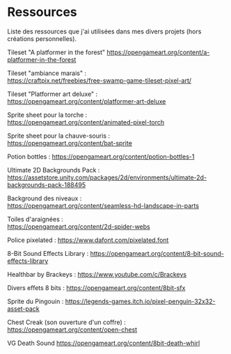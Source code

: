 
# Ressources 

Liste des ressources que j'ai utilisées dans mes divers projets (hors créations personnelles).

Tileset "A platformer in the forest"
https://opengameart.org/content/a-platformer-in-the-forest

Tileset "ambiance marais" :  
https://craftpix.net/freebies/free-swamp-game-tileset-pixel-art/

Tileset "Platformer art deluxe" :  
https://opengameart.org/content/platformer-art-deluxe

Sprite sheet pour la torche :  
https://opengameart.org/content/animated-pixel-torch

Sprite sheet pour la chauve-souris :  
https://opengameart.org/content/bat-sprite

Potion bottles :
https://opengameart.org/content/potion-bottles-1

Ultimate 2D Backgrounds Pack :  
https://assetstore.unity.com/packages/2d/environments/ultimate-2d-backgrounds-pack-188495

Background des niveaux :  
https://opengameart.org/content/seamless-hd-landscape-in-parts

Toiles d'araignées :  
https://opengameart.org/content/2d-spider-webs

Police pixelated :
https://www.dafont.com/pixelated.font

8-Bit Sound Effects Library :
https://opengameart.org/content/8-bit-sound-effects-library

Healthbar by Brackeys :
https://www.youtube.com/c/Brackeys

Divers effets 8 bits :
https://opengameart.org/content/8bit-sfx

Sprite du Pingouin :
https://legends-games.itch.io/pixel-penguin-32x32-asset-pack

Chest Creak (son ouverture d'un coffre) :
https://opengameart.org/content/open-chest

VG Death Sound
https://opengameart.org/content/8bit-death-whirl